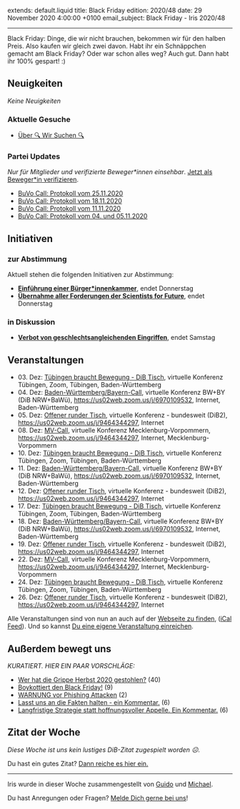 
extends: default.liquid
title: Black Friday
edition: 2020/48
date: 29 November 2020 4:00:00 +0100
email_subject: Black Friday - Iris 2020/48

---
Black Friday: Dinge, die wir nicht brauchen, bekommen wir für den halben Preis. Also kaufen wir gleich zwei davon.
Habt ihr ein Schnäppchen gemacht am Black Friday? Oder war schon alles weg? Auch gut. Dann habt ihr 100% gespart! :)

## Neuigkeiten

_Keine Neuigkeiten_

### Aktuelle Gesuche

 - [Über 🔍 Wir Suchen 🔍](https://marktplatz.dib.de/t/ueber-wir-suchen/8837)

### Partei Updates

_Nur für Mitglieder und verifizierte Beweger\*innen einsehbar_. [Jetzt als Beweger\*in verifizieren](https://dib.de/bewegerin-werden/).

 - [BuVo Call: Protokoll vom 25.11.2020](https://marktplatz.dib.de/t/buvo-call-protokoll-vom-25-11-2020/36627)
 - [BuVo Call: Protokoll vom 18.11.2020](https://marktplatz.dib.de/t/buvo-call-protokoll-vom-18-11-2020/36529)
 - [BuVo Call: Protokoll vom 11.11.2020](https://marktplatz.dib.de/t/buvo-call-protokoll-vom-11-11-2020/36464)
 - [BuVo Call: Protokoll vom 04. und 05.11.2020](https://marktplatz.dib.de/t/buvo-call-protokoll-vom-04-und-05-11-2020/36409)

## Initiativen

### zur Abstimmung
Aktuell stehen die folgenden Initiativen zur Abstimmung:

 - **[Einführung einer Bürger*innenkammer](https://abstimmen.dib.de/initiative/303-einfuhrung-einer-burgerinnenkammer)**, endet Donnerstag
 - **[Übernahme aller Forderungen der Scientists for Future](https://abstimmen.dib.de/initiative/304-ubernahme-aller-forderungen-der-scientists-for-future)**, endet Donnerstag

### in Diskussion
 - **[Verbot von geschlechtsangleichenden Eingriffen](https://abstimmen.dib.de/initiative/306-verbot-von-geschlechtsangleichenden-eingriffen)**, endet Samstag


## Veranstaltungen

 - 03.&nbsp;Dez: [Tübingen braucht Bewegung - DiB Tisch](https://dib.de/veranstaltungen/tuebingen-braucht-bewegung-dib-tisch-2-2020-12-03/), virtuelle Konferenz Tübingen, Zoom, Tübingen, Baden-Württemberg
 - 04.&nbsp;Dez: [Baden-Württemberg/Bayern-Call](https://dib.de/veranstaltungen/baden-wuerttemberg-bayern-call-2020-12-04/), virtuelle Konferenz BW+BY (DiB NRW+BaWü), https://us02web.zoom.us/j/6970109532, Internet, Baden-Württemberg
 - 05.&nbsp;Dez: [Offener runder Tisch](https://dib.de/veranstaltungen/offener-runder-tisch-2020-12-05/), virtuelle Konferenz - bundesweit (DiB2), https://us02web.zoom.us/j/9464344297, Internet
 - 08.&nbsp;Dez: [MV-Call](https://dib.de/veranstaltungen/mv-call-2/), virtuelle Konferenz Mecklenburg-Vorpommern, https://us02web.zoom.us/j/9464344297, Internet, Mecklenburg-Vorpommern
 - 10.&nbsp;Dez: [Tübingen braucht Bewegung - DiB Tisch](https://dib.de/veranstaltungen/tuebingen-braucht-bewegung-dib-tisch-2-2020-12-10/), virtuelle Konferenz Tübingen, Zoom, Tübingen, Baden-Württemberg
 - 11.&nbsp;Dez: [Baden-Württemberg/Bayern-Call](https://dib.de/veranstaltungen/baden-wuerttemberg-bayern-call-2020-12-11/), virtuelle Konferenz BW+BY (DiB NRW+BaWü), https://us02web.zoom.us/j/6970109532, Internet, Baden-Württemberg
 - 12.&nbsp;Dez: [Offener runder Tisch](https://dib.de/veranstaltungen/offener-runder-tisch-2020-12-12/), virtuelle Konferenz - bundesweit (DiB2), https://us02web.zoom.us/j/9464344297, Internet
 - 17.&nbsp;Dez: [Tübingen braucht Bewegung - DiB Tisch](https://dib.de/veranstaltungen/tuebingen-braucht-bewegung-dib-tisch-2-2020-12-17/), virtuelle Konferenz Tübingen, Zoom, Tübingen, Baden-Württemberg
 - 18.&nbsp;Dez: [Baden-Württemberg/Bayern-Call](https://dib.de/veranstaltungen/baden-wuerttemberg-bayern-call-2020-12-18/), virtuelle Konferenz BW+BY (DiB NRW+BaWü), https://us02web.zoom.us/j/6970109532, Internet, Baden-Württemberg
 - 19.&nbsp;Dez: [Offener runder Tisch](https://dib.de/veranstaltungen/offener-runder-tisch-2020-12-19/), virtuelle Konferenz - bundesweit (DiB2), https://us02web.zoom.us/j/9464344297, Internet
 - 22.&nbsp;Dez: [MV-Call](https://dib.de/veranstaltungen/mv-call-2/), virtuelle Konferenz Mecklenburg-Vorpommern, https://us02web.zoom.us/j/9464344297, Internet, Mecklenburg-Vorpommern
 - 24.&nbsp;Dez: [Tübingen braucht Bewegung - DiB Tisch](https://dib.de/veranstaltungen/tuebingen-braucht-bewegung-dib-tisch-2-2020-12-24/), virtuelle Konferenz Tübingen, Zoom, Tübingen, Baden-Württemberg
 - 26.&nbsp;Dez: [Offener runder Tisch](https://dib.de/veranstaltungen/offener-runder-tisch-2020-12-26/), virtuelle Konferenz - bundesweit (DiB2), https://us02web.zoom.us/j/9464344297, Internet


Alle Veranstaltungen sind von nun an auch auf der [Webseite zu finden](https://dib.de/veranstaltungen/), ([iCal Feed](https://dib.de/?ical=1)). Und so kannst [Du eine eigene Veranstaltung einreichen](https://marktplatz.dib.de/t/eine-veranstaltung-auf-der-webseite-einreichen/21379).


## Außerdem bewegt uns

_KURATIERT. HIER EIN PAAR VORSCHLÄGE:_
 - [Wer hat die Grippe Herbst 2020 gestohlen?](https://marktplatz.dib.de/t/wer-hat-die-grippe-herbst-2020-gestohlen/36549) (40)
 - [Boykottiert den Black Friday!](https://marktplatz.dib.de/t/boykottiert-den-black-friday/36626) (9)
 - [WARNUNG vor Phishing Attacken](https://marktplatz.dib.de/t/warnung-vor-phishing-attacken/36608) (2)
 - [Lasst uns an die Fakten halten - ein Kommentar.](https://marktplatz.dib.de/t/lasst-uns-an-die-fakten-halten-ein-kommentar/36604) (6)
 - [Langfristige Strategie statt hoffnungsvoller Appelle. Ein Kommentar.](https://marktplatz.dib.de/t/langfristige-strategie-statt-hoffnungsvoller-appelle-ein-kommentar/36633) (6)


## Zitat der Woche
_Diese Woche ist uns kein lustiges DiB-Zitat zugespielt worden ☹._

Du hast ein gutes Zitat? [Dann reiche es hier ein.](https://marktplatz.dib.de/t/fortsetzung-lustige-dib-zitate/24431)


---

Iris wurde in dieser Woche zusammengestellt von [Guido](https://marktplatz.dib.de/u/Guido/) und [Michael](https://marktplatz.dib.de/u/MichaelVoss/).

Du hast Anregungen oder Fragen? [Melde Dich gerne bei uns](https://marktplatz.dib.de/t/neu-iris-die-woechtliche-zusammenfasssung-zum-sonntagsbrunch/10990)!

